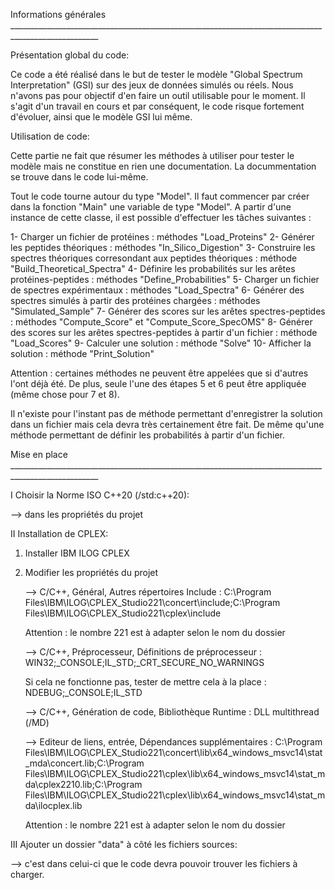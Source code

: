 
Informations générales ____________________________________________________________________________________________________

Présentation global du code:
   
   Ce code a été réalisé dans le but de tester le modèle "Global Spectrum Interpretation" (GSI) sur des jeux de données simulés ou réels. Nous n'avons pas pour objectif d'en faire un outil utilisable pour le moment. Il s'agit d'un travail en cours et par conséquent, le code risque fortement d'évoluer, ainsi que le modèle GSI lui même.

Utilisation de code:

   Cette partie ne fait que résumer les méthodes à utiliser pour tester le modèle mais ne constitue en rien une documentation. La docummentation se trouve dans le code lui-même.
   
   Tout le code tourne autour du type "Model". Il faut commencer par créer dans la fonction "Main" une variable de type "Model". A partir d'une instance de cette classe, il est possible d'effectuer les tâches suivantes :
   
   1- Charger un fichier de protéines : méthodes "Load_Proteins"
   2- Générer les peptides théoriques : méthodes "In_Silico_Digestion"
   3- Construire les spectres théoriques corresondant aux peptides théoriques : méthode "Build_Theoretical_Spectra"
   4- Définire les probabilités sur les arêtes protéines-peptides : méthodes "Define_Probabilities"
   5- Charger un fichier de spectres expérimentaux : méthodes "Load_Spectra"
   6- Générer des spectres simulés à partir des protéines chargées : méthodes "Simulated_Sample"
   7- Générer des scores sur les arêtes spectres-peptides : méthodes "Compute_Score" et "Compute_Score_SpecOMS"
   8- Générer des scores sur les arêtes spectres-peptides à partir d'un fichier : méthode "Load_Scores"
   9- Calculer une solution : méthode "Solve"
   10- Afficher la solution : méthode "Print_Solution"
   
   Attention : certaines méthodes ne peuvent être appelées que si d'autres l'ont déjà été. De plus, seule l'une des étapes 5 et 6 peut être appliquée (même chose pour 7 et 8).
   
   Il n'existe pour l'instant pas de méthode permettant d'enregistrer la solution dans un fichier mais cela devra très certainement être fait. De même qu'une méthode permettant de définir les probabilités à partir d'un fichier.

Mise en place ____________________________________________________________________________________________________

   I Choisir la Norme ISO C++20 (/std:c++20):
   
   --> dans les propriétés du projet
   
   II Installation de CPLEX:
   
   1. Installer IBM ILOG CPLEX
      
   2. Modifier les propriétés du projet
      
      --> C/C++, Général, Autres répertoires Include : C:\Program Files\IBM\ILOG\CPLEX_Studio221\concert\include;C:\Program Files\IBM\ILOG\CPLEX_Studio221\cplex\include
      
      Attention : le nombre 221 est à adapter selon le nom du dossier
      
      --> C/C++, Préprocesseur, Définitions de préprocesseur : WIN32;_CONSOLE;IL_STD;_CRT_SECURE_NO_WARNINGS
      
      Si cela ne fonctionne pas, tester de mettre cela à la place : NDEBUG;_CONSOLE;IL_STD
      
      --> C/C++, Génération de code, Bibliothèque Runtime : DLL multithread (/MD)
      
      --> Editeur de liens, entrée, Dépendances supplémentaires : C:\Program Files\IBM\ILOG\CPLEX_Studio221\concert\lib\x64_windows_msvc14\stat_mda\concert.lib;C:\Program Files\IBM\ILOG\CPLEX_Studio221\cplex\lib\x64_windows_msvc14\stat_mda\cplex2210.lib;C:\Program Files\IBM\ILOG\CPLEX_Studio221\cplex\lib\x64_windows_msvc14\stat_mda\ilocplex.lib
      
      Attention : le nombre 221 est à adapter selon le nom du dossier
   
   III Ajouter un dossier "data" à côté les fichiers sources:
   
   --> c'est dans celui-ci que le code devra pouvoir trouver les fichiers à charger.

